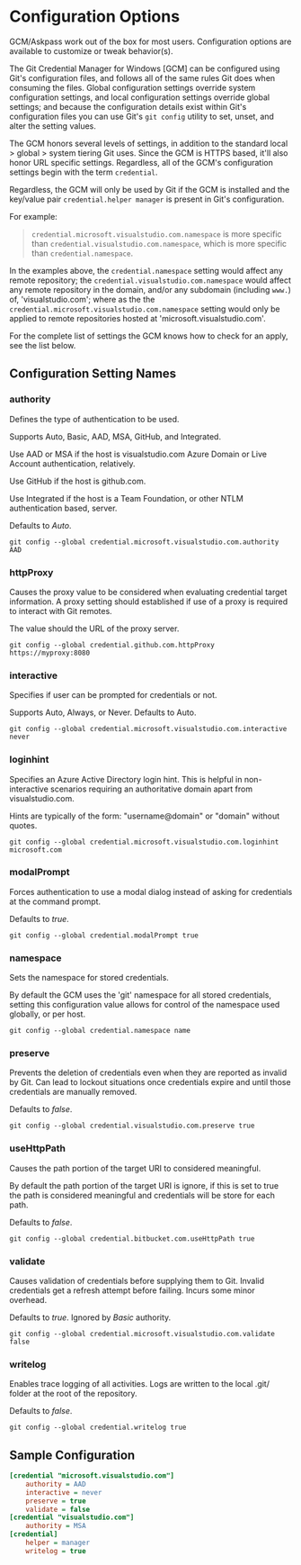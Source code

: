 # Configuration Options

GCM/Askpass work out of the box for most users. Configuration options are available to customize or tweak behavior(s).

The Git Credential Manager for Windows [GCM] can be configured using Git's configuration files, and follows all of the same rules Git does when consuming the files. Global configuration settings override system configuration settings, and local configuration settings override global settings; and because the configuration details exist within Git's configuration files you can use Git's `git config` utility to set, unset, and alter the setting values.

The GCM honors several levels of settings, in addition to the standard local \> global \> system tiering Git uses. Since the GCM is HTTPS based, it'll also honor URL specific settings. Regardless, all of the GCM's configuration settings begin with the term `credential`.

Regardless, the GCM will only be used by Git if the GCM is installed and the key/value pair `credential.helper manager` is present in Git's configuration.

For example:

> `credential.microsoft.visualstudio.com.namespace` is more specific than `credential.visualstudio.com.namespace`, which is more specific than `credential.namespace`.

In the examples above, the `credential.namespace` setting would affect any remote repository; the `credential.visualstudio.com.namespace` would affect any remote repository in the domain, and/or any subdomain (including `www.`) of, 'visualstudio.com'; where as the the `credential.microsoft.visualstudio.com.namespace` setting would only be applied to remote repositories hosted at 'microsoft.visualstudio.com'.

For the complete list of settings the GCM knows how to check for an apply, see the list below.

## Configuration Setting Names

### authority

Defines the type of authentication to be used.

Supports Auto, Basic, AAD, MSA, GitHub, and Integrated.

Use AAD or MSA if the host is visualstudio.com Azure Domain or Live Account authentication, relatively.

Use GitHub if the host is github.com.

Use Integrated if the host is a Team Foundation, or other NTLM authentication based, server.

Defaults to _Auto_.

    git config --global credential.microsoft.visualstudio.com.authority AAD

### httpProxy

Causes the proxy value to be considered when evaluating credential target information. A proxy setting should established if use of a proxy is required to interact with Git remotes.

The value should the URL of the proxy server.

    git config --global credential.github.com.httpProxy https://myproxy:8080

### interactive

 Specifies if user can be prompted for credentials or not.

 Supports Auto, Always, or Never. Defaults to Auto.

  `git config --global credential.microsoft.visualstudio.com.interactive never`

### loginhint

Specifies an Azure Active Directory login hint.
This is helpful in non-interactive scenarios requiring an authoritative domain apart from visualstudio.com.

Hints are typically of the form: "username@domain" or "domain" without quotes.

    git config --global credential.microsoft.visualstudio.com.loginhint microsoft.com

### modalPrompt

Forces authentication to use a modal dialog instead of asking for credentials at the command prompt.

Defaults to _true_.

    git config --global credential.modalPrompt true

### namespace

Sets the namespace for stored credentials.

By default the GCM uses the 'git' namespace for all stored credentials, setting this configuration value allows for control of the namespace used globally, or per host.

    git config --global credential.namespace name

### preserve

Prevents the deletion of credentials even when they are reported as invalid by Git. Can lead to lockout situations once credentials expire and until those credentials are manually removed.

Defaults to _false_.

    git config --global credential.visualstudio.com.preserve true

### useHttpPath

Causes the path portion of the target URI to considered meaningful.

By default the path portion of the target URI is ignore, if this is set to true the path is considered meaningful and credentials will be store for each path.

Defaults to _false_.

    git config --global credential.bitbucket.com.useHttpPath true

### validate

Causes validation of credentials before supplying them to Git. Invalid credentials get a refresh attempt before failing. Incurs some minor overhead.

Defaults to _true_. Ignored by _Basic_ authority.

    git config --global credential.microsoft.visualstudio.com.validate false

### writelog

Enables trace logging of all activities. Logs are written to the local .git/ folder at the root of the repository.

Defaults to _false_.

    git config --global credential.writelog true

## Sample Configuration

```ini
[credential "microsoft.visualstudio.com"]
    authority = AAD
    interactive = never
    preserve = true
    validate = false
[credential "visualstudio.com"]
    authority = MSA
[credential]
    helper = manager
    writelog = true
```
